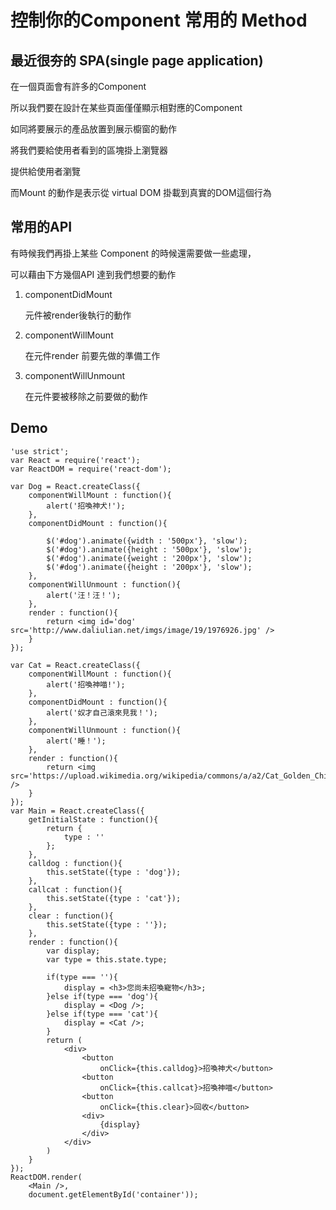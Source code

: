 # 控制你的Component 常用的 Method

## 最近很夯的 SPA(single page application)

在一個頁面會有許多的Component

所以我們要在設計在某些頁面僅僅顯示相對應的Component

如同將要展示的產品放置到展示櫥窗的動作

將我們要給使用者看到的區塊掛上瀏覽器

提供給使用者瀏覽

而Mount 的動作是表示從 virtual DOM 掛載到真實的DOM這個行為

## 常用的API

有時候我們再掛上某些 Component 的時候還需要做一些處理，

可以藉由下方幾個API 達到我們想要的動作

1. componentDidMount

    元件被render後執行的動作

2. componentWillMount

    在元件render 前要先做的準備工作

3. componentWillUnmount

    在元件要被移除之前要做的動作

## Demo

    'use strict';
    var React = require('react');
    var ReactDOM = require('react-dom');

    var Dog = React.createClass({
        componentWillMount : function(){
            alert('招喚神犬!');
        },
        componentDidMount : function(){

            $('#dog').animate({width : '500px'}, 'slow');
            $('#dog').animate({height : '500px'}, 'slow');
            $('#dog').animate({weight : '200px'}, 'slow');
            $('#dog').animate({height : '200px'}, 'slow');
        },
        componentWillUnmount : function(){
            alert('汪！汪！');
        },
        render : function(){
            return <img id='dog' src='http://www.daliulian.net/imgs/image/19/1976926.jpg' />
        }
    });

    var Cat = React.createClass({
        componentWillMount : function(){
            alert('招喚神喵!');
        },
        componentDidMount : function(){
            alert('奴才自己滾來見我！');
        },
        componentWillUnmount : function(){
            alert('睡！');
        },
        render : function(){
            return <img src='https://upload.wikimedia.org/wikipedia/commons/a/a2/Cat_Golden_Chinchilla.jpg' />
        }
    });
    var Main = React.createClass({
        getInitialState : function(){
            return {
                type : ''
            };
        },
        calldog : function(){
            this.setState({type : 'dog'});
        },
        callcat : function(){
            this.setState({type : 'cat'});
        },
        clear : function(){
            this.setState({type : ''});
        },
        render : function(){
            var display;
            var type = this.state.type;

            if(type === ''){
                display = <h3>您尚未招喚寵物</h3>;
            }else if(type === 'dog'){
                display = <Dog />;
            }else if(type === 'cat'){
                display = <Cat />;
            }
            return (
                <div>
                    <button
                        onClick={this.calldog}>招喚神犬</button>
                    <button
                        onClick={this.callcat}>招喚神喵</button>
                    <button
                        onClick={this.clear}>回收</button>
                    <div>
                        {display}
                    </div>
                </div>
            )
        }
    });
    ReactDOM.render(
        <Main />,
        document.getElementById('container'));
